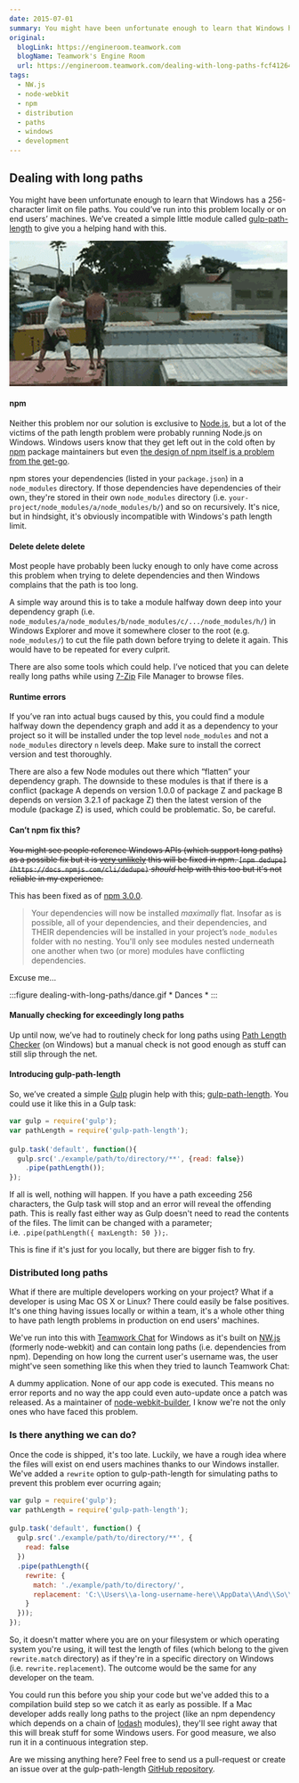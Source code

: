 ```yaml
---
date: 2015-07-01
summary: You might have been unfortunate enough to learn that Windows has a 256-character limit on file paths. You could’ve run into this problem locally or on end users’ machines. We’ve created a simple little module called gulp-path-length to…
original:
  blogLink: https://engineroom.teamwork.com
  blogName: Teamwork's Engine Room
  url: https://engineroom.teamwork.com/dealing-with-long-paths-fcf412649a01
tags:
  - NW.js
  - node-webkit
  - npm
  - distribution
  - paths
  - windows
  - development
---
```


## Dealing with long paths

You might have been unfortunate enough to learn that Windows has a 256-character limit on file paths. You could’ve run into this problem locally or on end users’ machines. We’ve created a simple little module called [gulp-path-length](https://github.com/Teamwork/gulp-path-length) to give you a helping hand with this.

![A helping hand](/images/blog-content/dealing-with-long-paths/helping-hand.gif)

#### npm

Neither this problem nor our solution is exclusive to [Node.js](https://nodejs.org/), but a lot of the victims of the path length problem were probably running Node.js on Windows. Windows users know that they get left out in the cold often by [npm](https://www.npmjs.com/) package maintainers but even [the design of npm itself is a problem from the get-go](https://github.com/joyent/node/issues/6960#issuecomment-46704998).

npm stores your dependencies (listed in your `package.json`) in a `node_modules` directory. If those dependencies have dependencies of their own, they're stored in their own `node_modules` directory (i.e. `your-project/node_modules/a/node_modules/b/`) and so on recursively. It's nice, but in hindsight, it's obviously incompatible with Windows's path length limit.

#### Delete delete delete

Most people have probably been lucky enough to only have come across this problem when trying to delete dependencies and then Windows complains that the path is too long.

A simple way around this is to take a module halfway down deep into your dependency graph (i.e. `node_modules/a/node_modules/b/node_modules/c/.../node_modules/h/`) in Windows Explorer and move it somewhere closer to the root (e.g. `node_modules/`) to cut the file path down before trying to delete it again. This would have to be repeated for every culprit.

There are also some tools which could help. I’ve noticed that you can delete really long paths while using [7-Zip](http://www.7-zip.org/) File Manager to browse files.

#### Runtime errors

If you’ve ran into actual bugs caused by this, you could find a module halfway down the dependency graph and add it as a dependency to your project so it will be installed under the top level `node_modules` and not a `node_modules` directory `n` levels deep. Make sure to install the correct version and test thoroughly.

There are also a few Node modules out there which “flatten” your dependency graph. The downside to these modules is that if there is a conflict (package A depends on version 1.0.0 of package Z and package B depends on version 3.2.1 of package Z) then the latest version of the module (package Z) is used, which could be problematic. So, be careful.

#### Can’t npm fix this?

~~You might see people reference Windows APIs (which support long paths) as a possible fix but it is [very unlikely](https://github.com/joyent/node/issues/6960#issuecomment-46704998) this will be fixed in npm. `[npm dedupe](https://docs.npmjs.com/cli/dedupe)` _should_ help with this too but it's not reliable in my experience.~~

This has been fixed as of [npm 3.0.0](https://github.com/npm/npm/releases/tag/v3.0.0).

>Your dependencies will now be installed _maximally_ flat. Insofar as is possible, all of your dependencies, and their dependencies, and THEIR dependencies will be installed in your project’s `node_modules` folder with no nesting. You'll only see modules nested underneath one another when two (or more) modules have conflicting dependencies.

Excuse me…

:::figure dealing-with-long-paths/dance.gif \* Dances \*
:::

#### Manually checking for exceedingly long paths

Up until now, we’ve had to routinely check for long paths using [Path Length Checker](https://pathlengthchecker.codeplex.com/) (on Windows) but a manual check is not good enough as stuff can still slip through the net.

#### Introducing gulp-path-length

So, we’ve created a simple [Gulp](http://gulpjs.com) plugin help with this; [gulp-path-length](https://github.com/Teamwork/gulp-path-length). You could use it like this in a Gulp task:

```javascript
var gulp = require('gulp');
var pathLength = require('gulp-path-length');

gulp.task('default', function(){
  gulp.src('./example/path/to/directory/**', {read: false})
    .pipe(pathLength());
});
```

If all is well, nothing will happen. If you have a path exceeding 256 characters, the Gulp task will stop and an error will reveal the offending path. This is really fast either way as Gulp doesn't need to read the contents of the files. The limit can be changed with a parameter; i.e. `.pipe(pathLength({ maxLength: 50 });`.

This is fine if it's just for you locally, but there are bigger fish to fry.

### Distributed long paths

What if there are multiple developers working on your project? What if a developer is using Mac OS X or Linux? There could easily be false positives. It's one thing having issues locally or within a team, it's a whole other thing to have path length problems in production on end users' machines.

We've run into this with [Teamwork Chat](https://www.teamwork.com/chat) for Windows as it's built on [NW.js](https://github.com/nwjs/nw.js) (formerly node-webkit) and can contain long paths (i.e. dependencies from npm). Depending on how long the current user's username was, the user might've seen something like this when they tried to launch Teamwork Chat:

A dummy application. None of our app code is executed. This means no error reports and no way the app could even auto-update once a patch was released. As a maintainer of [node-webkit-builder](https://github.com/mllrsohn/node-webkit-builder), I know we're not the only ones who have faced this problem.

### Is there anything we can do?

Once the code is shipped, it's too late. Luckily, we have a rough idea where the files will exist on end users machines thanks to our Windows installer. We've added a `rewrite` option to gulp-path-length for simulating paths to prevent this problem ever ocurring again;

```javascript
var gulp = require('gulp');
var pathLength = require('gulp-path-length');

gulp.task('default', function() {
  gulp.src('./example/path/to/directory/**', {
    read: false
  })
  .pipe(pathLength({
    rewrite: {
      match: './example/path/to/directory/',
      replacement: 'C:\\Users\\a-long-username-here\\AppData\\And\\So\\On'
    }
  }));
});
```

So, it doesn't matter where you are on your filesystem or which operating system you're using, it will test the length of files (which belong to the given `rewrite.match` directory) as if they're in a specific directory on Windows (i.e. `rewrite.replacement`). The outcome would be the same for any developer on the team.

You could run this before you ship your code but we've added this to a compilation build step so we catch it as early as possible. If a Mac developer adds really long paths to the project (like an npm dependency which depends on a chain of [lodash](https://lodash.com/) modules), they'll see right away that this will break stuff for some Windows users. For good measure, we also run it in a continuous integration step.

Are we missing anything here? Feel free to send us a pull-request or create an issue over at the gulp-path-length [GitHub repository](https://github.com/Teamwork/gulp-path-length).
